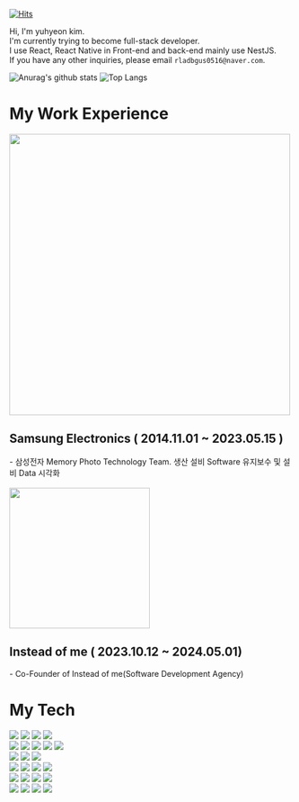 [![Hits](https://hits.seeyoufarm.com/api/count/incr/badge.svg?url=https%3A%2F%2Fgithub.com%2FYuhyeon0516%2Fhit-counter&count_bg=%23003372&title_bg=%230A70E7&icon=iconify.svg&icon_color=%23FFFFFF&title=Checked&edge_flat=false)](https://hits.seeyoufarm.com)

Hi, I'm yuhyeon kim.  
I'm currently trying to become full-stack developer.  
I use React, React Native in Front-end and back-end mainly use NestJS.  
If you have any other inquiries, please email `rladbgus0516@naver.com`.  

![Anurag's github stats](https://github-readme-stats.vercel.app/api?username=Yuhyeon0516&show_icons=true&theme=tokyonight)
![Top Langs](https://github-readme-stats.vercel.app/api/top-langs/?username=Yuhyeon0516&layout=compact&theme=tokyonight)


# My Work Experience
<div>
  
  <img width=500 src="https://github.com/Yuhyeon0516/Yuhyeon0516/assets/120432007/0e5d0ac0-fc17-4801-b8da-2e5d255c71a1" />

  <h2>Samsung Electronics ( 2014.11.01 ~ 2023.05.15 )</h3>
  - 삼성전자 Memory Photo Technology Team. 생산 설비 Software 유지보수 및 설비 Data 시각화
  <br/><br/>

  <img width=250 src="https://github.com/Yuhyeon0516/Yuhyeon0516/assets/120432007/a3017913-c299-43ea-b5c5-18e6641242e8" />
  <h2>Instead of me ( 2023.10.12 ~ 2024.05.01)</h3>
  - Co-Founder of Instead of me(Software Development Agency)
</div>

<div>
  <h1>My Tech</h1>
  <img src="https://img.shields.io/badge/HTML-white?style=flat&logo=html5&logoColor=E34F26"/>
  <img src="https://img.shields.io/badge/CSS-white?style=flat&logo=css3&logoColor=1572B6"/>
  <img src="https://img.shields.io/badge/JavaScript-white?style=flat&logo=javascript&logoColor=F7DF1E"/>
  <img src="https://img.shields.io/badge/TypeScript-white?style=flat&logo=typescript&logoColor=3178C6"/><br>
  <img src="https://img.shields.io/badge/React-white?style=flat&logo=react&logoColor=61DAFB"/>
  <img src="https://img.shields.io/badge/NextJS-white?style=flat&logo=nextdotjs&logoColor=000000"/>
  <img src="https://img.shields.io/badge/React Native-rgb(255,255,255)?style=flat&logo=react&logoColor=9F32A5"/>
  <img src="https://img.shields.io/badge/NestJS-white?style=flat&logo=nestjs&logoColor=E0234E"/>
  <img src="https://img.shields.io/badge/Express-white?style=flat&logo=express&logoColor=000000"/><br/>
  <img src="https://img.shields.io/badge/Redux-white?style=flat&logo=redux&logoColor=764ABC"/>
  <img src="https://img.shields.io/badge/Recoil-white?style=flat&logo=recoil&logoColor=3578E5"/>
  <img src="https://img.shields.io/badge/React Query-white?style=flat&logo=reactquery&logoColor=FF4154"/><br/>
  <img src="https://img.shields.io/badge/Amazon AWS-white?style=flat&logo=amazonaws&logoColor=232F3E"/>
  <img src="https://img.shields.io/badge/Amazon S3-white?style=flat&logo=amazons3&logoColor=569A31"/>
  <img src="https://img.shields.io/badge/Amazon RDS-white?style=flat&logo=amazonrds&logoColor=527FFF"/>
  <img src="https://img.shields.io/badge/Amazon EC2-white?style=flat&logo=amazonec2&logoColor=FF9900"/><br/>
  <img src="https://img.shields.io/badge/Amazon ECS-white?style=flat&logo=amazonecs&logoColor=FF9900"/>
  <img src="https://img.shields.io/badge/Amazon EKS-white?style=flat&logo=amazoneks&logoColor=FF9900"/>
  <img src="https://img.shields.io/badge/Docker-white?style=flat&logo=docker&logoColor=2496ED"/>
  <img src="https://img.shields.io/badge/Kubernetes-white?style=flat&logo=kubernetes&logoColor=326CE5"/><br/>
  <img src="https://img.shields.io/badge/GitHub-white?style=flat&logo=github&logoColor=181717"/>
  <img src="https://img.shields.io/badge/Notion-white?style=flat&logo=notion&logoColor=000000"/>
  <img src="https://img.shields.io/badge/NodeJS-white?style=flat&logo=nodedotjs&logoColor=339933"/>
  <img src="https://img.shields.io/badge/Expo-white?style=flat&logo=expo&logoColor=000020"/>
</div>
